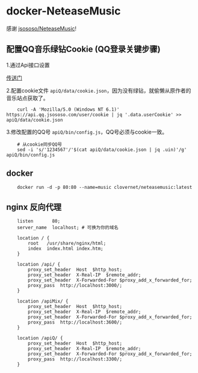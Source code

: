 # docker-NeteaseMusic
感谢 [jsososo/NeteaseMusic](https://github.com/jsososo/NeteaseMusic)!

## 配置QQ音乐绿钻Cookie (QQ登录关键步骤)

1.通过Api接口设置

[传送门](https://github.com/jsososo/QQMusicApi#%E8%AE%BE%E7%BD%AE%E7%94%A8%E6%88%B7Cookie)


2.配置cookie文件 `apiQ/data/cookie.json`，因为没有绿钻，就偷懒从原作者的音乐站点获取了。

```
    curl -A 'Mozilla/5.0 (Windows NT 6.1)' https://api.qq.jsososo.com/user/cookie | jq '.data.userCookie' >> apiQ/data/cookie.json
```

3.修改配置的QQ号 `apiQ/bin/config.js`，QQ号必须与cookie一致。

```
    # 从cookie同步QQ号
    sed -i 's/'1234567'/'$(cat apiQ/data/cookie.json | jq .uin)'/g' apiQ/bin/config.js

```

## docker 

```
    docker run -d -p 80:80 --name=music clovernet/neteasemusic:latest
```
  
## nginx 反向代理

```
    listen       80;
    server_name  localhost; # 可换为你的域名

    location / {
        root   /usr/share/nginx/html;
        index  index.html index.htm;
    }

    location /api/ {
        proxy_set_header  Host  $http_host;
        proxy_set_header  X-Real-IP  $remote_addr;
        proxy_set_header  X-Forwarded-For $proxy_add_x_forwarded_for;
        proxy_pass  http://localhost:3000/;
    }
    
    location /apiMix/ {
        proxy_set_header  Host  $http_host;
        proxy_set_header  X-Real-IP  $remote_addr;
        proxy_set_header  X-Forwarded-For $proxy_add_x_forwarded_for;
        proxy_pass  http://localhost:3600/;
    }
    
    location /apiQ/ {
        proxy_set_header  Host  $http_host;
        proxy_set_header  X-Real-IP  $remote_addr;
        proxy_set_header  X-Forwarded-For $proxy_add_x_forwarded_for;
        proxy_pass  http://localhost:3300/;
    }
```
